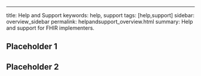 ---
title: Help and Support
keywords: help, support
tags: [help,support]
sidebar: overview_sidebar
permalink: helpandsupport_overview.html
summary: Help and support for FHIR implementers.

## Placeholder 1



## Placeholder 2

